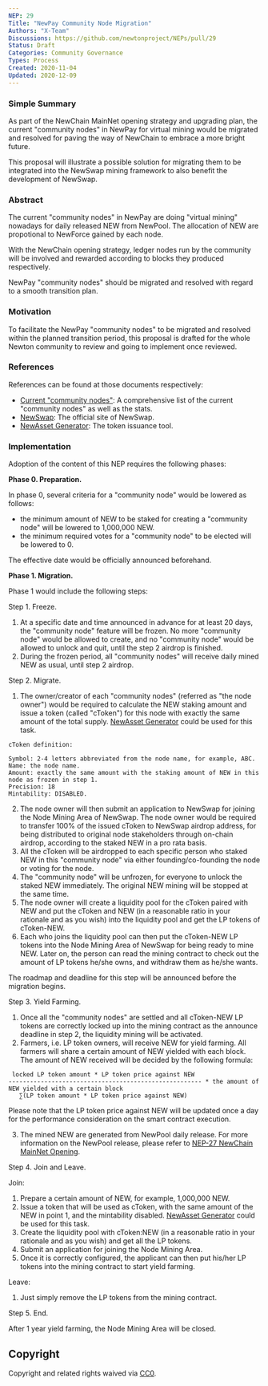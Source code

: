 ```yaml
---
NEP: 29
Title: "NewPay Community Node Migration"
Authors: "X-Team"
Discussions: https://github.com/newtonproject/NEPs/pull/29
Status: Draft
Categories: Community Governance
Types: Process
Created: 2020-11-04
Updated: 2020-12-09
---
```


### Simple Summary

As part of the NewChain MainNet opening strategy and upgrading plan, the current "community nodes" in NewPay for virtual mining would be migrated and resolved for paving the way of NewChain to embrace a more bright future.

This proposal will illustrate a possible solution for migrating them to be integrated into the NewSwap mining framework to also benefit the development of NewSwap.

### Abstract

The current "community nodes" in NewPay are doing "virtual mining" nowadays for daily released NEW from NewPool. The allocation of NEW are propotional to NewForce gained by each node.

With the NewChain opening strategy, ledger nodes run by the community will be involved and rewarded according to blocks they produced respectively.

NewPay "community nodes" should be migrated and resolved with regard to a smooth transition plan.

### Motivation

To facilitate the NewPay "community nodes" to be migrated and resolved within the planned transition period, this proposal is drafted for the whole Newton community to review and going to implement once reviewed.

### References

References can be found at those documents respectively:

- [Current "community nodes"](https://legacy-explorer.newtonproject.org/nodes): A comprehensive list of the current "community nodes" as well as the stats.
- [NewSwap](https://newswap.org): The official site of NewSwap.
- [NewAsset Generator](https://www.newtonproject.org/newasset-generator/): The token issuance tool.


### Implementation

Adoption of the content of this NEP requires the following phases:

**Phase 0. Preparation.**

In phase 0, several criteria for a "community node" would be lowered as follows:
- the minimum amount of NEW to be staked for creating a "community node" will be lowered to 1,000,000 NEW.
- the minimum required votes for a "community node" to be elected will be lowered to 0.

The effective date would be officially announced beforehand.

**Phase 1. Migration.**

Phase 1 would include the following steps:

Step 1. Freeze.

1. At a specific date and time announced in advance for at least 20 days, the "community node" feature will be frozen. No more "community node" would be allowed to create, and no "community node" would be allowed to unlock and quit, until the step 2 airdrop is finished.
2. During the frozen period, all "community nodes" will receive daily mined NEW as usual, until step 2 airdrop.


Step 2. Migrate.

1. The owner/creator of each "community nodes" (referred as "the node owner") would be required to calculate the NEW staking amount and issue a token (called "cToken") for this node with exactly the same amount of the total supply. [NewAsset Generator](https://www.newtonproject.org/newasset-generator/) could be used for this task.

```
cToken definition:

Symbol: 2-4 letters abbreviated from the node name, for example, ABC.
Name: the node name.
Amount: exactly the same amount with the staking amount of NEW in this node as frozen in step 1.
Precision: 18
Mintability: DISABLED.
```

2. The node owner will then submit an application to NewSwap for joining the Node Mining Area of NewSwap. The node owner would be required to transfer 100% of the issued cToken to NewSwap airdrop address, for being distributed to original node stakeholders through on-chain airdrop, according to the staked NEW in a pro rata basis.
3. All the cToken will be airdropped to each specific person who staked NEW in this "community node" via either founding/co-founding the node or voting for the node.
4. The "community node" will be unfrozen, for everyone to unlock the staked NEW immediately. The original NEW mining will be stopped at the same time.
5. The node owner will create a liquidity pool for the cToken paired with NEW and put the cToken and NEW (in a reasonable ratio in your rationale and as you wish) into the liquidity pool and get the LP tokens of cToken-NEW.
6. Each who joins the liquidity pool can then put the cToken-NEW LP tokens into the Node Mining Area of NewSwap for being ready to mine NEW. Later on, the person can read the mining contract to check out the amount of LP tokens he/she owns, and withdraw them as he/she wants.

The roadmap and deadline for this step will be announced before the migration begins.

Step 3. Yield Farming.

1. Once all the "community nodes" are settled and all cToken-NEW LP tokens are correctly locked up into the mining contract as the announce deadline in step 2, the liquidity mining will be activated.
2. Farmers, i.e. LP token owners, will receive NEW for yield farming. All farmers will share a certain amount of NEW yielded with each block. The amount of NEW received will be decided by the following formula:

```
 locked LP token amount * LP token price against NEW 
------------------------------------------------------ * the amount of NEW yielded with a certain block
   ∑(LP token amount * LP token price against NEW)
```

Please note that the LP token price against NEW will be updated once a day for the performance consideration on the smart contract execution.

3. The mined NEW are generated from NewPool daily release. For more information on the NewPool release, please refer to [NEP-27 NewChain MainNet Opening](https://github.com/newtonproject/NEPs/blob/master/NEPS/nep-27/index.md).


Step 4. Join and Leave.

Join:
1. Prepare a certain amount of NEW, for example, 1,000,000 NEW.
2. Issue a token that will be used as cToken, with the same amount of the NEW in point 1, and the mintability disabled. [NewAsset Generator](https://www.newtonproject.org/newasset-generator/) could be used for this task.
3. Create the liquidity pool with cToken:NEW (in a reasonable ratio in your rationale and as you wish) and get all the LP tokens.
4. Submit an application for joining the Node Mining Area.
5. Once it is correctly configured, the applicant can then put his/her LP tokens into the mining contract to start yield farming.

Leave:
1. Just simply remove the LP tokens from the mining contract.


Step 5. End.

After 1 year yield farming, the Node Mining Area will be closed.


## Copyright

Copyright and related rights waived via [CC0](https://creativecommons.org/publicdomain/zero/1.0/).

